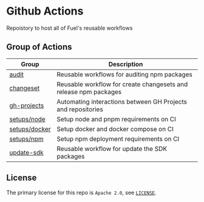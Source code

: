 # Github Actions

Repoistory to host all of Fuel's reusable workflows

## Group of Actions

| Group                             | Description                                                      |
| --------------------------------- | ---------------------------------------------------------------- |
| [audit](./audits/)                | Reusable workflows for auditing npm packages                     |
| [changeset](./changeset/)         | Reusable workflow for create changesets and release npm packages |
| [gh-projects](./gh-projects/)     | Automating interactions between GH Projects and repositories     |
| [setups/node](./setups/node/)     | Setup node and pnpm requirements on CI                           |
| [setups/docker](./setups/docker/) | Setup docker and docker compose on CI                            |
| [setups/npm](./setups/npm/)       | Setup npm deployment requirements on CI                          |
| [update-sdk](./update-sdk/)       | Reusable workflow for update the SDK packages                    |

## License

The primary license for this repo is `Apache 2.0`, see [`LICENSE`](./LICENSE.md).
